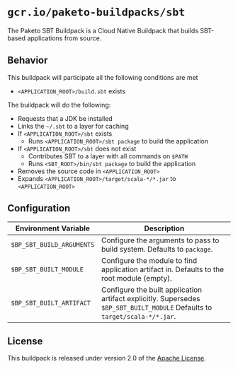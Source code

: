 # `gcr.io/paketo-buildpacks/sbt`
The Paketo SBT Buildpack is a Cloud Native Buildpack that builds SBT-based applications from source.

## Behavior
This buildpack will participate all the following conditions are met

* `<APPLICATION_ROOT>/build.sbt` exists

The buildpack will do the following:

* Requests that a JDK be installed
* Links the `~/.sbt` to a layer for caching
* If `<APPLICATION_ROOT>/sbt` exists
  * Runs `<APPLICATION_ROOT>/sbt package` to build the application
* If `<APPLICATION_ROOT>/sbt` does not exist
  * Contributes SBT to a layer with all commands on `$PATH`
  * Runs `<SBT_ROOT>/bin/sbt package` to build the application
* Removes the source code in `<APPLICATION_ROOT>`
* Expands `<APPLICATION_ROOT>/target/scala-*/*.jar` to `<APPLICATION_ROOT>`

## Configuration
| Environment Variable | Description
| -------------------- | -----------
| `$BP_SBT_BUILD_ARGUMENTS` | Configure the arguments to pass to build system.  Defaults to `package`.
| `$BP_SBT_BUILT_MODULE` | Configure the module to find application artifact in.  Defaults to the root module (empty).
| `$BP_SBT_BUILT_ARTIFACT` | Configure the built application artifact explicitly.  Supersedes `$BP_SBT_BUILT_MODULE`  Defaults to `target/scala-*/*.jar`.

## License
This buildpack is released under version 2.0 of the [Apache License][a].

[a]: http://www.apache.org/licenses/LICENSE-2.0
